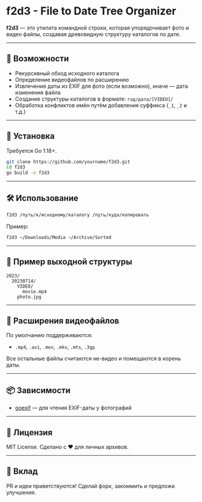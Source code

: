 # f2d3 - File to Date Tree Organizer

**f2d3** — это утилита командной строки, которая упорядочивает фото и видео файлы, создавая древовидную структуру каталогов по дате.

---

## 🧩 Возможности

- Рекурсивный обход исходного каталога
- Определение видеофайлов по расширению
- Извлечение даты из EXIF для фото (если возможно), иначе — дата изменения файла
- Создание структуры каталогов в формате: `год/дата/[VIDEO]/`
- Обработка конфликтов имён путём добавления суффикса (`_1`, `_2` и т.д.)

---

## 🚀 Установка

Требуется Go 1.18+.

```bash
git clone https://github.com/yourname/f2d3.git
cd f2d3
go build -o f2d3
```

---

## 🛠️ Использование

```bash
f2d3 /путь/к/исходному/каталогу /путь/куда/копировать
```

Пример:
```bash
f2d3 ~/Downloads/Media ~/Archive/Sorted
```

---

## 📂 Пример выходной структуры

```
2023/
  20230714/
    VIDEO/
      movie.mp4
    photo.jpg
```

---

## 🔧 Расширения видеофайлов

По умолчанию поддерживаются:
- `.mp4`, `.avi`, `.mov`, `.mkv`, `.mts`, `.3gp`

Все остальные файлы считаются не-видео и помещаются в корень даты.

---

## 📦 Зависимости

- [goexif](https://github.com/rwcarlsen/goexif) — для чтения EXIF-даты у фотографий

---

## 📄 Лицензия

MIT License. Сделано с ❤️ для личных архивов.

---

## 🤝 Вклад

PR и идеи приветствуются! Сделай форк, закоммить и предложи улучшения.
